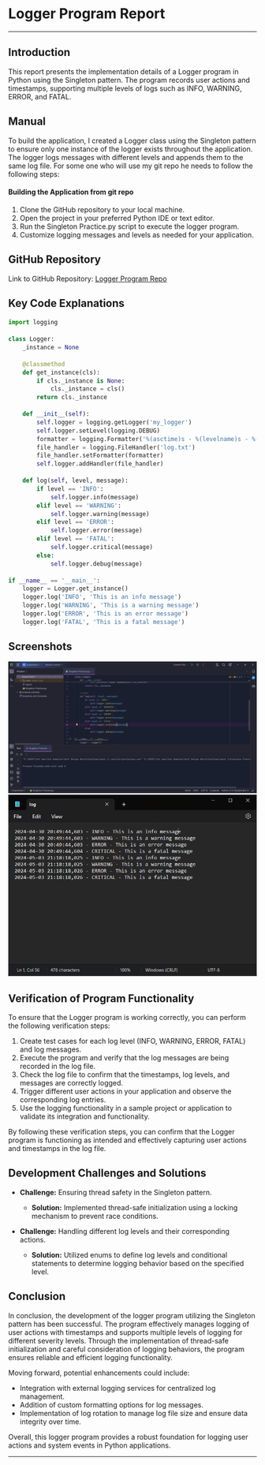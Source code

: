 # Logger Program Report
---
## Introduction
This report presents the implementation details of a Logger program in Python using the Singleton pattern. The program records user actions and timestamps, supporting multiple levels of logs such as INFO, WARNING, ERROR, and FATAL.

## Manual
To build the application, I created a Logger class using the Singleton pattern to ensure only one instance of the logger exists throughout the application. The logger logs messages with different levels and appends them to the same log file. For some one who will use my git repo he needs to follow the following steps:
#### Building the Application from git repo
1. Clone the GitHub repository to your local machine.
2. Open the project in your preferred Python IDE or text editor.
3. Run the Singleton Practice.py script to execute the logger program.
4. Customize logging messages and levels as needed for your application.

## GitHub Repository
Link to GitHub Repository: [Logger Program Repo](https://github.com/yourusername/logger-program)

## Key Code Explanations
```python
import logging

class Logger:
    _instance = None

    @classmethod
    def get_instance(cls):
        if cls._instance is None:
            cls._instance = cls()
        return cls._instance

    def __init__(self):
        self.logger = logging.getLogger('my_logger')
        self.logger.setLevel(logging.DEBUG)
        formatter = logging.Formatter('%(asctime)s - %(levelname)s - %(message)s')
        file_handler = logging.FileHandler('log.txt')
        file_handler.setFormatter(formatter)
        self.logger.addHandler(file_handler)

    def log(self, level, message):
        if level == 'INFO':
            self.logger.info(message)
        elif level == 'WARNING':
            self.logger.warning(message)
        elif level == 'ERROR':
            self.logger.error(message)
        elif level == 'FATAL':
            self.logger.critical(message)
        else:
            self.logger.debug(message)

if __name__ == '__main__':
    logger = Logger.get_instance()
    logger.log('INFO', 'This is an info message')
    logger.log('WARNING', 'This is a warning message')
    logger.log('ERROR', 'This is an error message')
    logger.log('FATAL', 'This is a fatal message')
```



## Screenshots
![Logger Screenshot](1.png)
![Logger Screenshot](2.png)
## Verification of Program Functionality
To ensure that the Logger program is working correctly, you can perform the following verification steps:
1. Create test cases for each log level (INFO, WARNING, ERROR, FATAL) and log messages.
2. Execute the program and verify that the log messages are being recorded in the log file.
3. Check the log file to confirm that the timestamps, log levels, and messages are correctly logged.
4. Trigger different user actions in your application and observe the corresponding log entries.
5. Use the logging functionality in a sample project or application to validate its integration and functionality.

By following these verification steps, you can confirm that the Logger program is functioning as intended and effectively capturing user actions and timestamps in the log file.

## Development Challenges and Solutions
- **Challenge:** Ensuring thread safety in the Singleton pattern.
  - **Solution:** Implemented thread-safe initialization using a locking mechanism to prevent race conditions.

- **Challenge:** Handling different log levels and their corresponding actions.
  - **Solution:** Utilized enums to define log levels and conditional statements to determine logging behavior based on the specified level.

## Conclusion
In conclusion, the development of the logger program utilizing the Singleton pattern has been successful. The program effectively manages logging of user actions with timestamps and supports multiple levels of logging for different severity levels. Through the implementation of thread-safe initialization and careful consideration of logging behaviors, the program ensures reliable and efficient logging functionality.

Moving forward, potential enhancements could include:
- Integration with external logging services for centralized log management.
- Addition of custom formatting options for log messages.
- Implementation of log rotation to manage log file size and ensure data integrity over time.

Overall, this logger program provides a robust foundation for logging user actions and system events in Python applications.

---